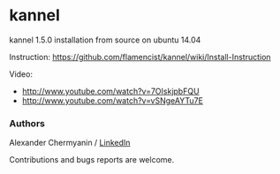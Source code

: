 # kannel
kannel 1.5.0 installation from source on ubuntu 14.04

Instruction: https://github.com/flamencist/kannel/wiki/Install-Instruction

Video: 

- http://www.youtube.com/watch?v=7OIskjpbFQU
- http://www.youtube.com/watch?v=vSNgeAYTu7E


### Authors

Alexander Chermyanin / [LinkedIn](https://www.linkedin.com/in/alexander-chermyanin)



Contributions and bugs reports are welcome.
